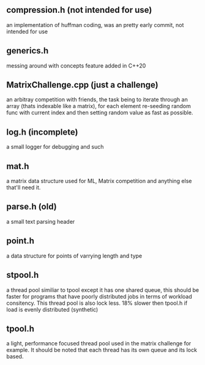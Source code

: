 compression.h (not intended for use)
------------------------------------------
an implementation of huffman coding, was
an pretty early commit, not intended for use

generics.h
------------------------------------------
messing around with concepts feature added in C++20

MatrixChallenge.cpp (just a challenge)
------------------------------------------
an arbitray competition with friends,
the task being to iterate through an array
(thats indexable like a matrix), for each 
element re-seeding random func with current 
index and then setting random value as fast 
as possible.

log.h (incomplete)
------------------------------------------
a small logger for debugging and such

mat.h
------------------------------------------
a matrix data structure used for ML, Matrix 
competition and anything else that'll need it.

parse.h (old)
------------------------------------------
a small text parsing header

point.h
------------------------------------------
a data structure for points of varrying length
and type

stpool.h
------------------------------------------
a thread pool similiar to tpool except it has
one shared queue, this should be faster for 
programs that have poorly distributed jobs in
terms of workload consitency. This thread pool 
is also lock less. 18% slower then tpool.h if load
is evenly distributed (synthetic)

tpool.h 
------------------------------------------
a light, performance focused thread pool used
in the matrix challenge for example. It
should be noted that each thread has its own queue 
and its lock based.
